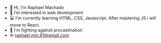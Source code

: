 - 👋 Hi, I’m Raphael Machado
- 👀 I’m interested in web development
- 💻 I’m currently learning HTML, CSS, Javascript. After mastering JS i will move to React.
- 🥊 I'm fighting against procastination
- ✉ raphael.mm.91@gmail.com
